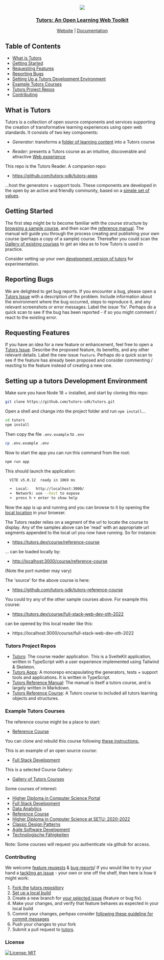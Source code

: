 <p align="center">
  <a href="https://tutors.dev">
    <img src="./static/tutors-light.png"
  </a>
</p>

<h3 align="center">
Tutors: An Open Learning Web Toolkit
</h3>

<p align="center">
  <a href="https://tutors.dev">Website</a> |
  <a href="https://tutors.dev/course/tutors-reference-manual">Documentation</a>
</p>

## Table of Contents

- [What is Tutors](#what-is-tutors)
- [Getting Started](#getting-started)
- [Requesting Features](#requesting-features)
- [Reporting Bugs](#reporting-bugs)
- [Setting Up a Tutors Development Environment](#setting-up-a-tutors-development-environment)
- [Example Tutors Courses](#example-tutors-courses)
- [Tutors Project Repos](#tutors-project-repos)
- [Contributing](#contributing)

## What is Tutors

Tutors is a collection of open source components and services supporting the creation of transformative learning experiences using open web standards. It consists of two key components:

- _Generator:_ transforms a [folder of learning content](https://github.com/tutors-sdk/tutors-reference-course) into a Tutors course

- _Reader_: presents a Tutors course as an intuitive, discoverable and attractive [Web experience](https://tutors.dev/course/reference-course)

This repo is the Tutors Reader. A companion repo:

- <https://github.com/tutors-sdk/tutors-apps>

...host the generators + support tools. These components are developed in the open by an active and friendly community, based on a [simple set of values](https://tutors.dev/course/tutors-reference-manual#tutors-values).

## Getting Started

The first step might be to become familiar with the course structure by [browsing a sample course](https://tutors.dev/course/reference-course), and then scan the [reference manual](https://tutors.dev/course/tutors-reference-manual). The manual will guide you through the process creating and publishing your own course (perhaps a copy of a sample) course. Thereafter you could scan the [Gallery of existing courses](https://tutors.dev/gallery) to get an idea as to how Tutors is used in practice.

Consider setting up your own [development version of tutors](#setting-up-a-tutors-development-environment) for experimentation.

## Reporting Bugs

We are delighted to get bug reports. If you encounter a bug, please open a [Tutors Issue](https://github.com/tutors-sdk/tutors/issues) with a description of the problem. Include information about the environment where the bug occurred, steps to reproduce it, and any relevant screenshots or error messages. Label the issue 'fix'. Perhaps do a quick scan to see if the bug has been reported - if so you might comment / react to the existing error.

## Requesting Features

If you have an idea for a new feature or enhancement, feel free to open a [Tutors Issue](https://github.com/tutors-sdk/tutors/issues). Describe the proposed feature, its benefits, and any other relevant details. Label the new issue `feature`. Perhaps do a quick scan to see if the feature has already been proposed and consider commenting / reacting to the feature instead of creating a new one.

## Setting up a tutors Development Environment

Make sure you have Node 18 + installed, and start by cloning this repo:

```bash
git clone https://github.com/tutors-sdk/tutors.git
```

Open a shell and change into the project folder and run `npm install`...

```bash
cd tutors
npm install
```

Then copy the file `.env.example` to `.env`

```bash
cp .env.example .env
```

Now to start the app you can run this command from the root:

```bash
npm run app
```

This should launch the application:

```bash
  VITE v5.0.12  ready in 1069 ms

  ➜  Local:   http://localhost:3000/
  ➜  Network: use --host to expose
  ➜  press h + enter to show help

```

Now the app is up and running and you can browse to it by opening the <a href="http://localhost:3000/">local location</a> in your browser.

The Tutors reader relies on a segment of the url to locate the course to display. Any of the samples above can be 'read' with an appropriate url segments appended to the local url you now have running. So for instance:

- <https://tutors.dev/course/reference-course>

... can be loaded locally by:

- <http://localhost:3000/course/reference-course>

(Note the port number may vary)

The 'source' for the above course is here:

- https://github.com/tutors-sdk/tutors-reference-course

You could try any of the other sample courses above. For example this course:

- https://tutors.dev/course/full-stack-web-dev-oth-2022

can be opened by this local reader like this:

- https://localhost:3000/course/full-stack-web-dev-oth-2022

### Tutors Project Repos

- [Tutors](https://github.com/tutors-sdk/tutors): The course reader application. This is a SvelteKit application, written in TypeScript with a user experience implemented using Tailwind & Skeleton.
- [Tutors Apps](https://github.com/tutors-sdk/tutors-apps): A monorepo encapsulating the generators, tests + support tools and applications. It is written in TypeScript.
- [Tutors Reference Manual](https://github.com/tutors-sdk/tutors-reference-manual): The manual is itself a tutors course, and is largely written in Markdown.
- [Tutors Reference Course](https://github.com/tutors-sdk/tutors-reference-course): A Tutors course to included all tutors learning objects and structures.

### Example Tutors Courses

The reference course might be a place to start:

- [Reference Course](https://github.com/tutors-sdk/tutors-reference-course)

You can clone and rebuild this course following [these instructions.](https://tutors.dev/course/tutors-reference-manual#getting-started)

This is an example of an open source course:

- [Full Stack Development](https://github.com/wit-hdip-comp-sci-2023/full-stack-1)

This is a selected Course Gallery:

- [Gallery of Tutors Courses](https://tutors.dev/gallery)

Some courses of interest:

- [Higher Diploma in Computer Science Portal](https://tutors.dev/course/wit-hdip-comp-sci-showcase)
- [Full Stack Development](https://tutors.dev/course/full-stack-web-dev-oth-2022)
- [Data Analytics](https://tutors.dev/course/data-analytics-essentials)
- [Reference Course](https://tutors.dev/course/reference-course)
- [Higher Diploma in Computer Science at SETU: 2020-2022](https://tutors.dev/course/wit-hdip-comp-sci-2020)
- [Classic Design Patterns](https://tutors.dev/course/classic-design-patterns)
- [Agile Software Development](https://tutors.dev/course/agile-2023)
- [Technologische Fähigkeiten](https://tutors.dev/course/zusatzstudium-digital-skills-semester1)

Note: Some courses will request you authenticate via github for access.

### Contributing

We welcome [feature reuqests](#requesting-features) & [bug reports](#reporting-bugs)! If you would like to try your hand a [tackling an issue](https://github.com/tutors-sdk/tutors/issues) - your own or one off the shelf, then here is how it might work:

1. [Fork the](https://www.freecodecamp.org/news/how-to-fork-a-github-repository/) [tutors repository](https://github.com/tutors-sdk/tutors)
2. [Set up a local build](#setting-up-a-tutors-development-environment)
3. Create a new branch for [your selected issue](https://github.com/tutors-sdk/tutors/issues) (feature or bug fix).
4. Make your changes, and verify that feature behaves as expected in your local build
6. Commit your changes, perhpas consider [following these guideline for commit messages](https://www.freecodecamp.org/news/how-to-write-better-git-commit-messages/)
7. Push your changes to your fork
8. Submit a pull request to [tutors](https://github.com/tutors-sdk/tutors).


### License

[![License: MIT](https://img.shields.io/badge/License-MIT-yellow.svg)](https://opensource.org/licenses/MIT)
